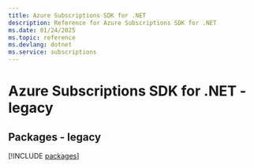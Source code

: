```yaml
---
title: Azure Subscriptions SDK for .NET
description: Reference for Azure Subscriptions SDK for .NET
ms.date: 01/24/2025
ms.topic: reference
ms.devlang: dotnet
ms.service: subscriptions
---
```

# Azure Subscriptions SDK for .NET - legacy
## Packages - legacy
[!INCLUDE [packages](subscriptions-index.md)]